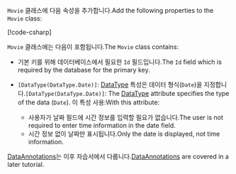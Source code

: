 <span data-ttu-id="c7bea-101">`Movie` 클래스에 다음 속성을 추가합니다.</span><span class="sxs-lookup"><span data-stu-id="c7bea-101">Add the following properties to the `Movie` class:</span></span>

[!code-csharp[](~/tutorials/first-mvc-app/start-mvc/sample/MvcMovie22/Models/Movie.cs?name=snippet1)]

<span data-ttu-id="c7bea-102">`Movie` 클래스에는 다음이 포함됩니다.</span><span class="sxs-lookup"><span data-stu-id="c7bea-102">The `Movie` class contains:</span></span>

* <span data-ttu-id="c7bea-103">기본 키를 위해 데이터베이스에서 필요한 `Id` 필드입니다.</span><span class="sxs-lookup"><span data-stu-id="c7bea-103">The `Id` field which is required by the database for the primary key.</span></span>
* <span data-ttu-id="c7bea-104">`[DataType(DataType.Date)]`:  [DataType](/dotnet/api/microsoft.aspnetcore.mvc.dataannotations.internal.datatypeattributeadapter) 특성은 데이터 형식(`Date`)을 지정합니다.</span><span class="sxs-lookup"><span data-stu-id="c7bea-104">`[DataType(DataType.Date)]`:  The [DataType](/dotnet/api/microsoft.aspnetcore.mvc.dataannotations.internal.datatypeattributeadapter) attribute specifies the type of the data (`Date`).</span></span> <span data-ttu-id="c7bea-105">이 특성 사용:</span><span class="sxs-lookup"><span data-stu-id="c7bea-105">With this attribute:</span></span>

  * <span data-ttu-id="c7bea-106">사용자가 날짜 필드에 시간 정보를 입력할 필요가 없습니다.</span><span class="sxs-lookup"><span data-stu-id="c7bea-106">The user is not required to enter time information in the date field.</span></span>
  * <span data-ttu-id="c7bea-107">시간 정보 없이 날짜만 표시됩니다.</span><span class="sxs-lookup"><span data-stu-id="c7bea-107">Only the date is displayed, not time information.</span></span>

<span data-ttu-id="c7bea-108">[DataAnnotations](/dotnet/api/system.componentmodel.dataannotations)는 이후 자습서에서 다룹니다.</span><span class="sxs-lookup"><span data-stu-id="c7bea-108">[DataAnnotations](/dotnet/api/system.componentmodel.dataannotations) are covered in a later tutorial.</span></span>